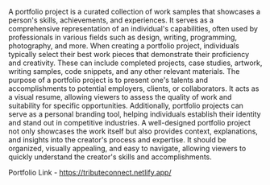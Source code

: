 A portfolio project is a curated collection of work samples that showcases a person's skills, achievements, and experiences. It serves as a comprehensive representation of an individual's capabilities, often used by professionals in various fields such as design, writing, programming, photography, and more. 
When creating a portfolio project, individuals typically select their best work pieces that demonstrate their proficiency and creativity. These can include completed projects, case studies, artwork, writing samples, code snippets, and any other relevant materials. 
The purpose of a portfolio project is to present one's talents and accomplishments to potential employers, clients, or collaborators. It acts as a visual resume, allowing viewers to assess the quality of work and suitability for specific opportunities. Additionally, portfolio projects can serve as a personal branding tool, helping individuals establish their identity and stand out in competitive industries.
A well-designed portfolio project not only showcases the work itself but also provides context, explanations, and insights into the creator's process and expertise. It should be organized, visually appealing, and easy to navigate, allowing viewers to quickly understand the creator's skills and accomplishments.

Portfolio Link - https://tributeconnect.netlify.app/ 
